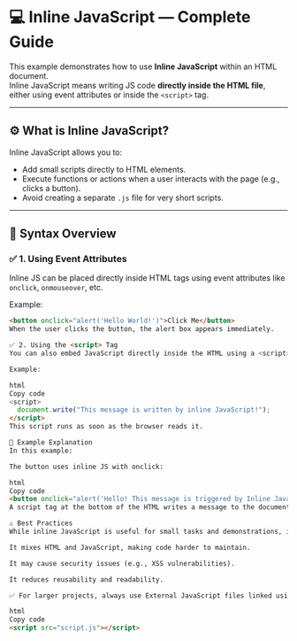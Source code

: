 # 💻 Inline JavaScript — Complete Guide

This example demonstrates how to use **Inline JavaScript** within an HTML document.  
Inline JavaScript means writing JS code **directly inside the HTML file**, either using event attributes or inside the `<script>` tag.

---

## ⚙️ What is Inline JavaScript?

Inline JavaScript allows you to:
- Add small scripts directly to HTML elements.
- Execute functions or actions when a user interacts with the page (e.g., clicks a button).
- Avoid creating a separate `.js` file for very short scripts.

---

## 🧠 Syntax Overview

### ✅ 1. Using Event Attributes
Inline JS can be placed directly inside HTML tags using event attributes like `onclick`, `onmouseover`, etc.

Example:
```html
<button onclick="alert('Hello World!')">Click Me</button>
When the user clicks the button, the alert box appears immediately.

✅ 2. Using the <script> Tag
You can also embed JavaScript directly inside the HTML using a <script> tag.

Example:

html
Copy code
<script>
  document.write("This message is written by inline JavaScript!");
</script>
This script runs as soon as the browser reads it.

📄 Example Explanation
In this example:

The button uses inline JS with onclick:

html
Copy code
<button onclick="alert('Hello! This message is triggered by Inline JavaScript 🎉');">Click Me</button>
A script tag at the bottom of the HTML writes a message to the document:

⚠️ Best Practices
While inline JavaScript is useful for small tasks and demonstrations, it’s not recommended for large or production projects because:

It mixes HTML and JavaScript, making code harder to maintain.

It may cause security issues (e.g., XSS vulnerabilities).

It reduces reusability and readability.

✅ For larger projects, always use External JavaScript files linked using:

html
Copy code
<script src="script.js"></script>